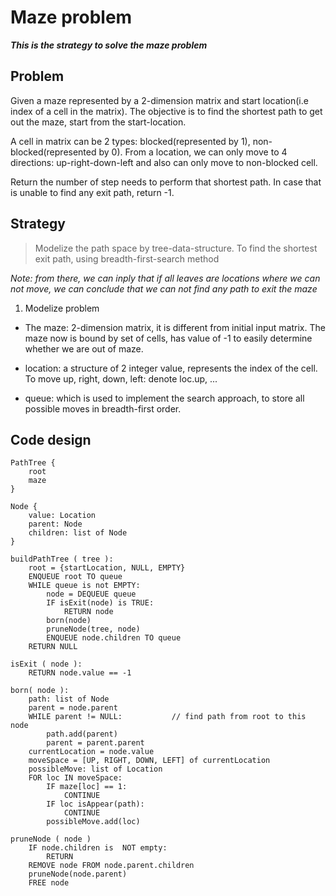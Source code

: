 
# Maze problem 

***This is the strategy to solve the maze problem***


## Problem

Given a maze represented by a 2-dimension matrix and start location(i.e index of a cell in the matrix). The objective is to find the shortest path to get out the maze, start from the start-location.

A cell in matrix can be 2 types: blocked(represented by 1), non-blocked(represented by 0). From a location, we can only move to 4 directions: up-right-down-left and also can only move to non-blocked cell. 

Return the number of step needs to perform that shortest path. In case that is unable to find any exit path, return -1.


## Strategy

> Modelize the path space by tree-data-structure. To find the shortest exit path, using breadth-first-search method

*Note: from there, we can inply that if all leaves are locations where we can not move, we can conclude that we can not find any path to exit the maze* 

1. Modelize problem

- The maze: 2-dimension matrix, it is different from initial input matrix. The maze now is bound by set of cells, has value of -1 to easily determine whether we are out of maze.

- location: a structure of 2 integer value, represents the index of the cell. To move up, right, down, left: denote loc.up, ...

- queue: which is used to implement the search approach, to store all possible moves in breadth-first order.


## Code design

```
PathTree {
	root
	maze
}

Node {
	value: Location
	parent: Node
	children: list of Node
}

buildPathTree ( tree ):
	root = {startLocation, NULL, EMPTY}
	ENQUEUE root TO queue
	WHILE queue is not EMPTY:
		node = DEQUEUE queue
		IF isExit(node) is TRUE:
			RETURN node
		born(node)
		pruneNode(tree, node)
		ENQUEUE node.children TO queue
	RETURN NULL

isExit ( node ):
	RETURN node.value == -1

born( node ):
	path: list of Node
	parent = node.parent
	WHILE parent != NULL: 			// find path from root to this node
		path.add(parent)
		parent = parent.parent
	currentLocation = node.value
	moveSpace = [UP, RIGHT, DOWN, LEFT] of currentLocation
	possibleMove: list of Location
	FOR loc IN moveSpace:
		IF maze[loc] == 1:
			CONTINUE
		IF loc isAppear(path):
			CONTINUE
		possibleMove.add(loc)

pruneNode ( node )
	IF node.children is  NOT empty:
		RETURN
	REMOVE node FROM node.parent.children
	pruneNode(node.parent)
	FREE node
```